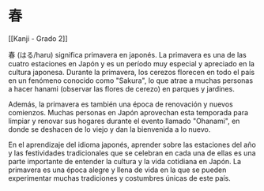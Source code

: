 # 春

[[Kanji - Grado 2]]

春 (はる/haru) significa primavera en japonés. La primavera es una de las cuatro estaciones en Japón y es un período muy especial y apreciado en la cultura japonesa. Durante la primavera, los cerezos florecen en todo el país en un fenómeno conocido como "Sakura", lo que atrae a muchas personas a hacer hanami (observar las flores de cerezo) en parques y jardines.

Además, la primavera es también una época de renovación y nuevos comienzos. Muchas personas en Japón aprovechan esta temporada para limpiar y renovar sus hogares durante el evento llamado "Ohanami", en donde se deshacen de lo viejo y dan la bienvenida a lo nuevo.

En el aprendizaje del idioma japonés, aprender sobre las estaciones del año y las festividades tradicionales que se celebran en cada una de ellas es una parte importante de entender la cultura y la vida cotidiana en Japón. La primavera es una época alegre y llena de vida en la que se pueden experimentar muchas tradiciones y costumbres únicas de este país.
